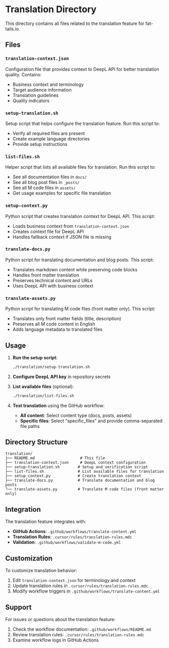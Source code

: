 # Translation Directory

This directory contains all files related to the translation feature for fat-tails.io.

## Files

### `translation-context.json`
Configuration file that provides context to DeepL API for better translation quality. Contains:
- Business context and terminology
- Target audience information
- Translation guidelines
- Quality indicators

### `setup-translation.sh`
Setup script that helps configure the translation feature. Run this script to:
- Verify all required files are present
- Create example language directories
- Provide setup instructions

### `list-files.sh`
Helper script that lists all available files for translation. Run this script to:
- See all documentation files in `docs/`
- See all blog post files in `_posts/`
- See all M code files in `assets/`
- Get usage examples for specific file translation

### `setup-context.py`
Python script that creates translation context for DeepL API. This script:
- Loads business context from `translation-context.json`
- Creates context file for DeepL API
- Handles fallback context if JSON file is missing

### `translate-docs.py`
Python script for translating documentation and blog posts. This script:
- Translates markdown content while preserving code blocks
- Handles front matter translation
- Preserves technical content and URLs
- Uses DeepL API with business context

### `translate-assets.py`
Python script for translating M code files (front matter only). This script:
- Translates only front matter fields (title, description)
- Preserves all M code content in English
- Adds language metadata to translated files

## Usage

1. **Run the setup script**:
   ```bash
   ./translation/setup-translation.sh
   ```

2. **Configure DeepL API key** in repository secrets

3. **List available files** (optional):
   ```bash
   ./translation/list-files.sh
   ```

4. **Test translation** using the GitHub workflow:
   - **All content**: Select content type (docs, posts, assets)
   - **Specific files**: Select "specific_files" and provide comma-separated file paths

## Directory Structure

```
translation/
├── README.md                    # This file
├── translation-context.json     # DeepL context configuration
├── setup-translation.sh        # Setup and verification script
├── list-files.sh               # List available files for translation
├── setup-context.py            # Create translation context
├── translate-docs.py           # Translate documentation and blog posts
└── translate-assets.py         # Translate M code files (front matter only)
```

## Integration

The translation feature integrates with:
- **GitHub Actions**: `.github/workflows/translate-content.yml`
- **Translation Rules**: `.cursor/rules/translation-rules.mdc`
- **Validation**: `.github/workflows/validate-m-code.yml`

## Customization

To customize translation behavior:
1. Edit `translation-context.json` for terminology and context
2. Update translation rules in `.cursor/rules/translation-rules.mdc`
3. Modify workflow triggers in `.github/workflows/translate-content.yml`

## Support

For issues or questions about the translation feature:
1. Check the workflow documentation: `.github/workflows/README.md`
2. Review translation rules: `.cursor/rules/translation-rules.mdc`
3. Examine workflow logs in GitHub Actions
